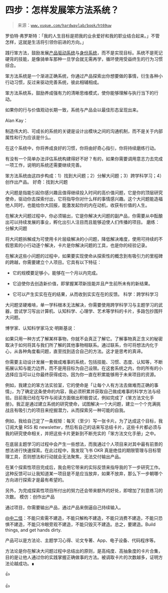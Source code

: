 # 四步：怎样发展笨方法系统？

> 来源：[`www.yuque.com/hardwaylab/book/ht69uw`](https://www.yuque.com/hardwaylab/book/ht69uw)

<ne-quote id="uee6b0f47" data-lake-id="uee6b0f47">

罗伯特·弗罗斯特：「我的人生目标是把我的业余爱好和我的职业结合起来。」不管怎样，这就是生活将引领你前进的方向。」</ne-quote> 

践行笨方法，鼓励发展[产品驱动系统](https://www.notion.so/hardwaylab/TDS-73004a4608404236a77ce522c5b7f92a)与[身份系统](https://www.yuque.com/hardwaylab/basic/lc82lv)，而不是实现目标。系统不是死记硬背的技能，是像骑单车那种一旦学会就无需再学，循环使用受益终生的行为习惯综合。 

笨方法系统是一个渐进正确系统，你通过产品探索出你想要做的事情，衍生各种小行动习惯，反过来驱动完善系统，彼此相辅相成。 

笨方法系统系，鼓励养成强有力的清晰思维模式，使你能够理解与执行当下的行动。 

如果你的行与价值观动长期一致，系统与产品会以最佳形态呈现出来。 

Alan Kay： <ne-quote id="udd6d549a" data-lake-id="udd6d549a">

制造伟大的、可成长的系统的关键是设计出模块之间的沟通机制，而不是关于内部属性和行为应该是什么。</ne-quote> 

在这个系统中，你将养成良好的习惯，你将由好奇心指引，你将持续磨练行动。 

有没有一个简单办法评估系统构建得好不好？有的，如果你需要调用意志力去完成一项工作，说明的系统还需要继续完善。 

笨方法系统由这四步构成：1）找到大问题；2）分解大问题；3）跨学科学习；4）创作出产品。 <ne-h3 id="PH3DK" data-lake-id="PH3DK"><ne-heading-ext><ne-heading-anchor></ne-heading-anchor><ne-heading-fold></ne-heading-fold></ne-heading-ext><ne-heading-content>好奇：找到大问题</ne-heading-content></ne-h3> 

大问题是指能引起你感兴趣且值得继续投入时间的高价值问题，它是你的顶层研究使命，驱动你去探索付出，它将指导你对什么样的事情感兴趣。这个大问题能造福他人同时，也能给你大回报，能激发起你的内在动机，收获有价值的人生。 

在解决大问题过程中，你必须输出，它是你解决大问题的副产品，你需要从中酝酿出可以持续发展的事业，孵化出引人注目而且能够迫使人们传播的项目。 <ne-h3 id="VSd5D" data-lake-id="VSd5D"><ne-heading-ext><ne-heading-anchor></ne-heading-anchor><ne-heading-fold></ne-heading-fold></ne-heading-ext><ne-heading-content>磨练：分解大问题</ne-heading-content></ne-h3> 

将大问题拆解成为可使用卡片层级解决的小问题，降低解决难度，使用可持续的不假思索的小行动逐个解决，卡片是你解决问题的工具，也是你的经验记录。 

在解决这些小问题的过程中，如果要实现使命从探索性的概念到有吸引力的里程碑的跨越，你需要建立个人项目。它具有以下特征： 

+   它的规模要足够小，能够在一个月以内完成。 

+   它迫使你去创造新价值，即掌握某项新技能并且产生前所未有的新结果。 

+   它可以产生实实在在的结果，从而收到实实在在的反馈。 <ne-h3 id="tCnUd" data-lake-id="tCnUd"><ne-heading-ext><ne-heading-anchor></ne-heading-anchor><ne-heading-fold></ne-heading-fold></ne-heading-ext><ne-heading-content>科学：跨学科学习</ne-heading-content></ne-h3> 

大问题坚硬难啃，单一学科根本无法解决，你需要使用跨学科学习与主题学习的武器，尝试学习写出计算机、认知科学、心理学、艺术等学科的卡片，多路包抄围歼大问题。 

博学家、认知科学家马文·明斯基说： <ne-quote id="ub200b97f" data-lake-id="ub200b97f">

如果只用一种方式了解某样事物，你就不会真正了解它。了解事物真正含义的秘密取决于如何将其与我们所了解的其他事物相联系。通过联系，你可将想法内化于心，从各种角度看问题，直至找到适合自己的方法。这才是思考的真谛。</ne-quote> 

你需要主动设计发展一套做成难事的系统，包括技能、习惯、态度、认知等，不断拓展认知与能力边界，而不是用目标为自己设限。在这套系统之内，你的所有的小选择应当可以让你最终获得成功，因为你一直在积累能够用于未来项目的资源。 

例如，我建立的笨方法实验室，它的使命是「让每个人有方法去做难而正确的事情」，为了确定这条使命的内容，我必须积累并获取自己做成难事的科学方法与经验。目前我已经在写作与阅读方面做出积极尝试，例如完成了《笨方法文化手册》。我正是通过建立系统的研究使命，试图解决一个大问题，建立一个个充满挑战且有吸引力的项目来挖掘潜力，从而探索另一种可能的自我。 

例如，我给自己定了一条规矩：每天（至少）写一张卡片。为了达成这个目标，我订阅大量 RSS 和 newsletter，然后有自己的话来写总结卡片，这些卡片都必须与我的研究使命相关，并把这些卡片更新到不断充实的「笨方法文化手册」之中。 

在底层主题学习的过程中会产生一些想法，而我通过个人项目来对其中最有前景的想法进行快速探索。在此过程中，我发现飞书 OKR 真是绝佳的期限管理与目标管理工具，否则想法和行动就会无法聚焦，无法交付输出产品。 

在某个探索性项目完成后，我会用它带来的实际反馈来指导我的下一步研究工作。这种反馈可以让我知道某一项目是不是应当放弃，如果不放弃，那么下一步朝哪个方向进行探索才是最有希望的。 

另外，为完成探索性项目所付出的努力还会带来额外的好处，即增加了刻意练习的次数。 <ne-h3 id="CFr6a" data-lake-id="CFr6a"><ne-heading-ext><ne-heading-anchor></ne-heading-anchor><ne-heading-fold></ne-heading-fold></ne-heading-ext><ne-heading-content>模仿：创作出产品</ne-heading-content></ne-h3> 

通过项目，你需要输出产品，通过产品来倒逼自己持续输入。 <ne-quote id="ud30bb30a" data-lake-id="ud30bb30a">

[@中二怪](https://www.weibo.com/1757165701/K1BHsss3l?type=comment)：不能只索需不建造，不能只解构不建造，不能只消费不建造，不能只恐惧不建造，不能只冷眼旁观不建造，不能只毁灭不建造。总之，要建造。Build things, and get hands dirty.</ne-quote> 

产品可以是方法论、主题学习心得、论文专著、App、电子设备、代码程序等。 

方法论是你在解决大问题过程中总结出的原则，是高纯度、高抽象度的卡片合集，目的是让他人通过你的实践掌握正确做事的方法。被调取卡片的次数越多，证明方法论越成功。∎ 

👍 

👍